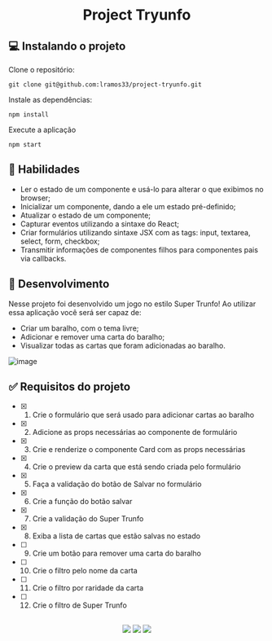 <h1 align="center">Project Tryunfo</h1>

## 💻 Instalando o projeto

Clone o repositório:

```
git clone git@github.com:lramos33/project-tryunfo.git
```

Instale as dependências:
```
npm install
```

Execute a aplicação
```
npm start
```

## 🚀 Habilidades

- Ler o estado de um componente e usá-lo para alterar o que exibimos no browser;
- Inicializar um componente, dando a ele um estado pré-definido;
- Atualizar o estado de um componente;
- Capturar eventos utilizando a sintaxe do React;
- Criar formulários utilizando sintaxe JSX com as tags: input, textarea, select, form, checkbox;
- Transmitir informações de componentes filhos para componentes pais via callbacks.

## 🔧 Desenvolvimento

Nesse projeto foi desenvolvido um jogo no estilo Super Trunfo! Ao utilizar essa aplicação você será ser capaz de:

- Criar um baralho, com o tema livre;
- Adicionar e remover uma carta do baralho;
- Visualizar todas as cartas que foram adicionadas ao baralho.

![image]()

## ✅ Requisitos do projeto

- [x] 1. Crie o formulário que será usado para adicionar cartas ao baralho
- [x] 2. Adicione as props necessárias ao componente de formulário
- [x] 3. Crie e renderize o componente Card com as props necessárias
- [x] 4. Crie o preview da carta que está sendo criada pelo formulário
- [x] 5. Faça a validação do botão de Salvar no formulário
- [x] 6. Crie a função do botão salvar
- [x] 7. Crie a validação do Super Trunfo
- [x] 8. Exiba a lista de cartas que estão salvas no estado
- [ ] 9. Crie um botão para remover uma carta do baralho
- [ ] 10. Crie o filtro pelo nome da carta
- [ ] 11. Crie o filtro por raridade da carta
- [ ] 12. Crie o filtro de Super Trunfo

##

<div align="center">
  <img src="https://shields.io/github/repo-size/lramos33/project-tryunfo">
  <img src="https://shields.io/github/languages/top/lramos33/project-tryunfo">
  <img src="https://shields.io/github/last-commit/lramos33/project-tryunfo">
</div>
